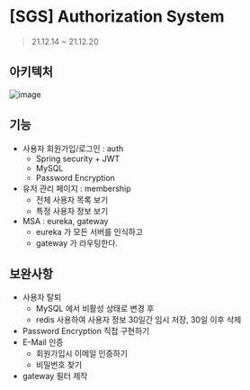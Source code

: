 # [SGS] Authorization System
> 21.12.14 ~ 21.12.20

## 아키텍처
![image](https://user-images.githubusercontent.com/44438366/146734773-da3db1ac-e689-474a-a388-0577dc4945bb.png)


## 기능
- 사용자 회원가입/로그인 : auth
  - Spring security + JWT
  - MySQL
  - Password Encryption
- 유저 관리 페이지 : membership
  - 전체 사용자 목록 보기
  - 특정 사용자 정보 보기 
- MSA : eureka, gateway
  - eureka 가 모든 서버를 인식하고
  - gateway 가 라우팅한다.


## 보완사항
- 사용자 탈퇴
  - MySQL 에서 비활성 상태로 변경 후
  - redis 사용하여 사용자 정보 30일간 임시 저장, 30일 이후 삭제
- Password Encryption 직접 구현하기
- E-Mail 인증
  - 회원가입시 이메일 인증하기
  - 비밀번호 찾기
- gateway 필터 제작